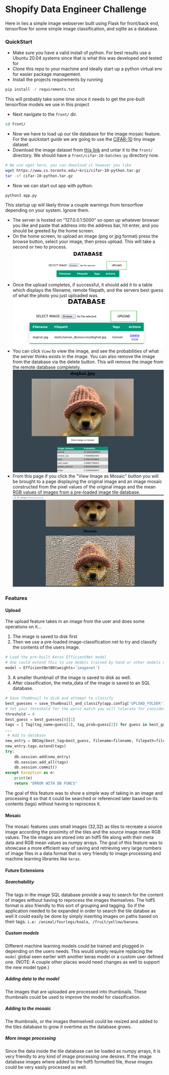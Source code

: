 # Shopify Data Engineer Challenge
Here in lies a simple image webserver built using Flask for front/back end, tensorflow for some simple image classification, and sqlite as a database.

### QuickStart
- Make sure you have a valid install of python. For best results use a Ubuntu 20.04 systems since that is what this was developed and tested for
- Clone this repo to your machine and ideally start up a python virtual env for easier package management.
- Install the projects requirements by running<br>
```bash
pip install -r requirements.txt
```
This will probably take some time since it needs to get the pre-built tensorflow models we use in this project
- Next navigate to the `front/` dir.
```bash
cd front/
```
- Now we have to load up our tile database for the image mosaic feature. For the quickstart guide we are going to use the [CIFAR-10](https://www.cs.toronto.edu/~kriz/cifar.html) tiny image dataset.
- Download the image dataset from [this link](https://www.cs.toronto.edu/~kriz/cifar-10-python.tar.gz) and untar it to the `front/` directory. We should have a `front/cifar-10-batches-py` directory now.
```bash
# We use wget here, you can download it however you like
wget https://www.cs.toronto.edu/~kriz/cifar-10-python.tar.gz
tar -xf cifar-10-python.tar.gz
```
- Now we can start out app with python.
```bash
python3 app.py
```
This startup up will likely throw a couple warnings from tensorflow depending on your system. Ignore them.
- The server is hosted on "127.0.0.1:5000" so open up whatever browser you like and paste that address into the address bar, hit enter, and you should be greeted by the home screen.
- On the home screen, to upload an image (png or jpg format) press the browse button, select your image, then press upload. This will take a second or two to process.
![Homepage Screenshot](https://github.com/EnLewis/shopify-image-repo/blob/main/refs/homepage.png)
- Once the upload completes, if successful, it should add it to a table which displays the filename, remote filepath, and the servers best guess of what the photo you just uploaded was.
![Table View](https://github.com/EnLewis/shopify-image-repo/blob/main/refs/table.png)
- You can click `View` to view the image, and see the probabilities of what the server thinks exists in the image. You can also remove the image from the database via the delete button. This will remove the image from the remote database completely.
![Image Preview](https://github.com/EnLewis/shopify-image-repo/blob/main/refs/preview2.png)
- From this page if you click the "View Image as Mosaic" button you will be brought to a page displaying the original image and an image mosaic constructed from the pixel values of the original image and the mean RGB values of images from a pre-loaded image tile database.
![Mosaic View](https://github.com/EnLewis/shopify-image-repo/blob/main/refs/mosaic.png)

### Features
#### Upload
The upload feature takes in an image from the user and does some operations on it...
1. The image is saved to disk first
2. Then we use a pre-loaded image-classification net to try and classify the contents of the users image.
```python
# Load the pre-built Keras EfficientNet model
# One could extend this to use models trained by hand or other models using different training sets
model = EfficientNetB0(weights='imagenet')
```
3. A smaller thumbnail of the image is saved to disk as well.
4. After classification, the meta_data of the image is saved to an SQL database.
```python
# Save thumbnail to disk and attempt to classify
best_guesses = save_thumbnaill_and_classify(app.config['UPLOAD_FOLDER'], filename)
# Set your threshold for the worst match you will tolerate for considering a tag to be valid
threshold = 0
best_guess = best_guesses[0][1]
tags = [ Tag(tag_name=guess[1], tag_prob=guess[2]) for guess in best_guesses if guess[-1] > threshold]
...
 # Add to database
new_entry = DBImg(best_tag=best_guess, filename=filename, filepath=filepath)
new_entry.tags.extend(tags)
try:
    db.session.add(new_entry)
    db.session.add_all(tags)
    db.session.commit()
except Exception as e:
    print(e)
    return "ERROR WITH DB FUNCS"
```
The goal of this feature was to show a simple way of taking in an image and processing it so that it could be searched or referenced later based on its contents (tags) without having to reprocess it.
#### Mosaic
The mosaic features uses small images (32,32) as tiles to recreate a source image according the proximity of the tiles and the source image mean RGB values. The tile images are stored into an hdf5 file along with their meta data and RGB mean values as numpy arrays. The goal of this feature was to showcase a more efficient way of saving and retrieving very large numbers of image files in a data format that is very friendly to image processing and machine learning libraries like `keras`.
#### Future Extensions
##### Searchability
The tags in the image SQL database provide a way to search for the content of images without having to reprocess the images themselves. The hdf5 format is also friendly to this sort of grouping and tagging. So if the application needed to be expanded in order to search the tile databse as well it could easily be done by simply inserting images on paths based on their tags. `i.e: /animal/fourlegs/koala, /fruit/yellow/banana`.
##### Custom models
Different machine learning models could be trained and plugged in depending on the users needs. This would simply require replacing the `model` global seen earlier with another keras model or a custom user defined one. (NOTE: A couple other places would need changes as well to support the new model type.)
##### Adding data to the model
The images that are uploaded are processed into thumbnails. These thumbnails could be used to improve the model for classification.
##### Adding to the mosaic
The thumbnails, or the images themselved could be resized and added to the tiles database to grow it overtime as the database grows.
##### More image processing
Since the data inside the tile database can be loaded as numpy arrays, it is very friendly to any kind of image processing one desires. If the image database images where added to the hdf5 formatted file, those images could be very easily processed as well.
